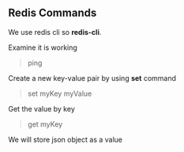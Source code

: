﻿## Redis Commands

We use redis cli so **redis-cli**.

Examine it is working
> ping

Create a new key-value pair by using **set** command

> set myKey myValue

Get the value by key

> get myKey

We will store json object as a value
